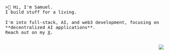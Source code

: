 <img src="https://lihbr.com/api/hr" alt="separator" height="3" width="2%" />
<br />
<samp>
  >👋 Hi, I'm Samuel. <br />
  I build stuff for a living.
</samp>
<br /><br />
<samp>
  I'm into full-stack, AI, and web3 development, focusing on **decentralized AI applications**. <br />
  Reach out on my <a href="https://x.com/samueldans0" target="_blank">X</a>.
<!--   Reach out on my <a href="https://samueldanso.com/" target="_blank">website</a> or <a href="https://x.com/samueldans0" target="_blank">X</a>. -->
</samp>
<br /><br />
<p align="right">
  <img src="https://visitor-badge.laobi.icu/badge?page_id=samueldanso&left_color=black&left_text=visitors&right_color=black">
</p>
